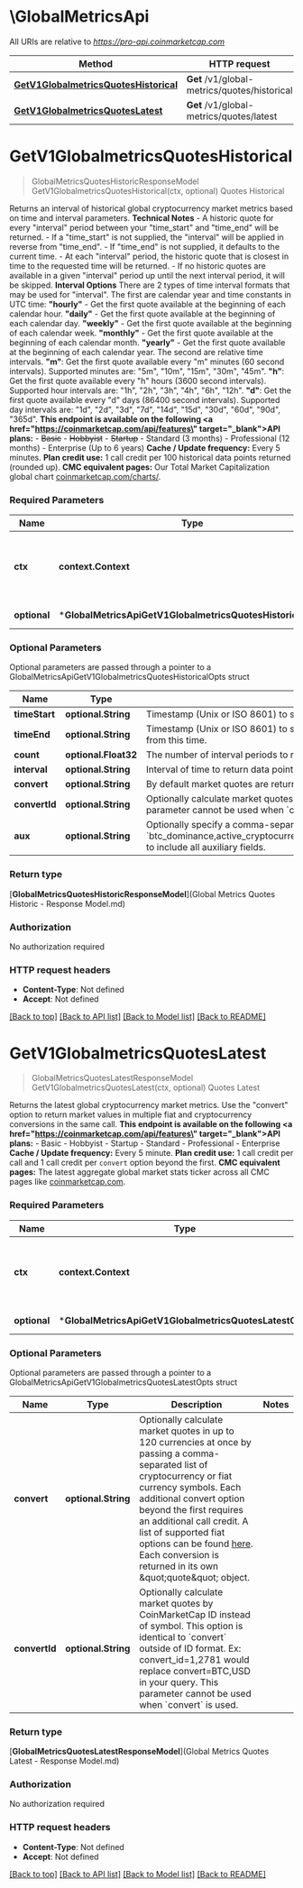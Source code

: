 # \GlobalMetricsApi

All URIs are relative to *https://pro-api.coinmarketcap.com*

Method | HTTP request | Description
------------- | ------------- | -------------
[**GetV1GlobalmetricsQuotesHistorical**](GlobalMetricsApi.md#GetV1GlobalmetricsQuotesHistorical) | **Get** /v1/global-metrics/quotes/historical | Quotes Historical
[**GetV1GlobalmetricsQuotesLatest**](GlobalMetricsApi.md#GetV1GlobalmetricsQuotesLatest) | **Get** /v1/global-metrics/quotes/latest | Quotes Latest


# **GetV1GlobalmetricsQuotesHistorical**
> GlobalMetricsQuotesHistoricResponseModel GetV1GlobalmetricsQuotesHistorical(ctx, optional)
Quotes Historical

Returns an interval of historical global cryptocurrency market metrics based on time and interval parameters.  **Technical Notes** - A historic quote for every \"interval\" period between your \"time_start\" and \"time_end\" will be returned. - If a \"time_start\" is not supplied, the \"interval\" will be applied in reverse from \"time_end\". - If \"time_end\" is not supplied, it defaults to the current time. - At each \"interval\" period, the historic quote that is closest in time to the requested time will be returned. - If no historic quotes are available in a given \"interval\" period up until the next interval period, it will be skipped.  **Interval Options**   There are 2 types of time interval formats that may be used for \"interval\".    The first are calendar year and time constants in UTC time:   **\"hourly\"** - Get the first quote available at the beginning of each calendar hour.   **\"daily\"** - Get the first quote available at the beginning of each calendar day.   **\"weekly\"** - Get the first quote available at the beginning of each calendar week.   **\"monthly\"** - Get the first quote available at the beginning of each calendar month.   **\"yearly\"** - Get the first quote available at the beginning of each calendar year.      The second are relative time intervals.   **\"m\"**: Get the first quote available every \"m\" minutes (60 second intervals). Supported minutes are: \"5m\", \"10m\", \"15m\", \"30m\", \"45m\".   **\"h\"**: Get the first quote available every \"h\" hours (3600 second intervals). Supported hour intervals are: \"1h\", \"2h\", \"3h\", \"4h\", \"6h\", \"12h\".   **\"d\"**: Get the first quote available every \"d\" days (86400 second intervals). Supported day intervals are: \"1d\", \"2d\", \"3d\", \"7d\", \"14d\", \"15d\", \"30d\", \"60d\", \"90d\", \"365d\".    **This endpoint is available on the following <a href=\"https://coinmarketcap.com/api/features\" target=\"_blank\">API plans</a>:** - ~~Basic~~ - ~~Hobbyist~~ - ~~Startup~~ - Standard (3 months) - Professional (12 months) - Enterprise (Up to 6 years)  **Cache / Update frequency:** Every 5 minutes.   **Plan credit use:** 1 call credit per 100 historical data points returned (rounded up).   **CMC equivalent pages:** Our Total Market Capitalization global chart [coinmarketcap.com/charts/](https://coinmarketcap.com/charts/).  

### Required Parameters

Name | Type | Description  | Notes
------------- | ------------- | ------------- | -------------
 **ctx** | **context.Context** | context for authentication, logging, cancellation, deadlines, tracing, etc.
 **optional** | ***GlobalMetricsApiGetV1GlobalmetricsQuotesHistoricalOpts** | optional parameters | nil if no parameters

### Optional Parameters
Optional parameters are passed through a pointer to a GlobalMetricsApiGetV1GlobalmetricsQuotesHistoricalOpts struct

Name | Type | Description  | Notes
------------- | ------------- | ------------- | -------------
 **timeStart** | **optional.String**| Timestamp (Unix or ISO 8601) to start returning quotes for. Optional, if not passed, we&#39;ll return quotes calculated in reverse from \&quot;time_end\&quot;. | 
 **timeEnd** | **optional.String**| Timestamp (Unix or ISO 8601) to stop returning quotes for (inclusive). Optional, if not passed, we&#39;ll default to the current time. If no \&quot;time_start\&quot; is passed, we return quotes in reverse order starting from this time. | 
 **count** | **optional.Float32**| The number of interval periods to return results for. Optional, required if both \&quot;time_start\&quot; and \&quot;time_end\&quot; aren&#39;t supplied. The default is 10 items. The current query limit is 10000. | [default to 10]
 **interval** | **optional.String**| Interval of time to return data points for. See details in endpoint description. | [default to 1d]
 **convert** | **optional.String**| By default market quotes are returned in USD. Optionally calculate market quotes in up to 3 other fiat currencies or cryptocurrencies. | 
 **convertId** | **optional.String**| Optionally calculate market quotes by CoinMarketCap ID instead of symbol. This option is identical to &#x60;convert&#x60; outside of ID format. Ex: convert_id&#x3D;1,2781 would replace convert&#x3D;BTC,USD in your query. This parameter cannot be used when &#x60;convert&#x60; is used. | 
 **aux** | **optional.String**| Optionally specify a comma-separated list of supplemental data fields to return. Pass &#x60;btc_dominance,active_cryptocurrencies,active_exchanges,active_market_pairs,total_volume_24h,total_volume_24h_reported,altcoin_market_cap,altcoin_volume_24h,altcoin_volume_24h_reported,search_interval&#x60; to include all auxiliary fields. | [default to btc_dominance,active_cryptocurrencies,active_exchanges,active_market_pairs,total_volume_24h,total_volume_24h_reported,altcoin_market_cap,altcoin_volume_24h,altcoin_volume_24h_reported]

### Return type

[**GlobalMetricsQuotesHistoricResponseModel**](Global Metrics Quotes Historic - Response Model.md)

### Authorization

No authorization required

### HTTP request headers

 - **Content-Type**: Not defined
 - **Accept**: Not defined

[[Back to top]](#) [[Back to API list]](../README.md#documentation-for-api-endpoints) [[Back to Model list]](../README.md#documentation-for-models) [[Back to README]](../README.md)

# **GetV1GlobalmetricsQuotesLatest**
> GlobalMetricsQuotesLatestResponseModel GetV1GlobalmetricsQuotesLatest(ctx, optional)
Quotes Latest

Returns the latest global cryptocurrency market metrics. Use the \"convert\" option to return market values in multiple fiat and cryptocurrency conversions in the same call.  **This endpoint is available on the following <a href=\"https://coinmarketcap.com/api/features\" target=\"_blank\">API plans</a>:** - Basic - Hobbyist - Startup - Standard - Professional - Enterprise  **Cache / Update frequency:** Every 5 minute.    **Plan credit use:** 1 call credit per call and 1 call credit per `convert` option beyond the first.    **CMC equivalent pages:** The latest aggregate global market stats ticker across all CMC pages like [coinmarketcap.com](https://coinmarketcap.com/).  

### Required Parameters

Name | Type | Description  | Notes
------------- | ------------- | ------------- | -------------
 **ctx** | **context.Context** | context for authentication, logging, cancellation, deadlines, tracing, etc.
 **optional** | ***GlobalMetricsApiGetV1GlobalmetricsQuotesLatestOpts** | optional parameters | nil if no parameters

### Optional Parameters
Optional parameters are passed through a pointer to a GlobalMetricsApiGetV1GlobalmetricsQuotesLatestOpts struct

Name | Type | Description  | Notes
------------- | ------------- | ------------- | -------------
 **convert** | **optional.String**| Optionally calculate market quotes in up to 120 currencies at once by passing a comma-separated list of cryptocurrency or fiat currency symbols. Each additional convert option beyond the first requires an additional call credit. A list of supported fiat options can be found [here](#section/Standards-and-Conventions). Each conversion is returned in its own \&quot;quote\&quot; object. | 
 **convertId** | **optional.String**| Optionally calculate market quotes by CoinMarketCap ID instead of symbol. This option is identical to &#x60;convert&#x60; outside of ID format. Ex: convert_id&#x3D;1,2781 would replace convert&#x3D;BTC,USD in your query. This parameter cannot be used when &#x60;convert&#x60; is used. | 

### Return type

[**GlobalMetricsQuotesLatestResponseModel**](Global Metrics Quotes Latest - Response Model.md)

### Authorization

No authorization required

### HTTP request headers

 - **Content-Type**: Not defined
 - **Accept**: Not defined

[[Back to top]](#) [[Back to API list]](../README.md#documentation-for-api-endpoints) [[Back to Model list]](../README.md#documentation-for-models) [[Back to README]](../README.md)

